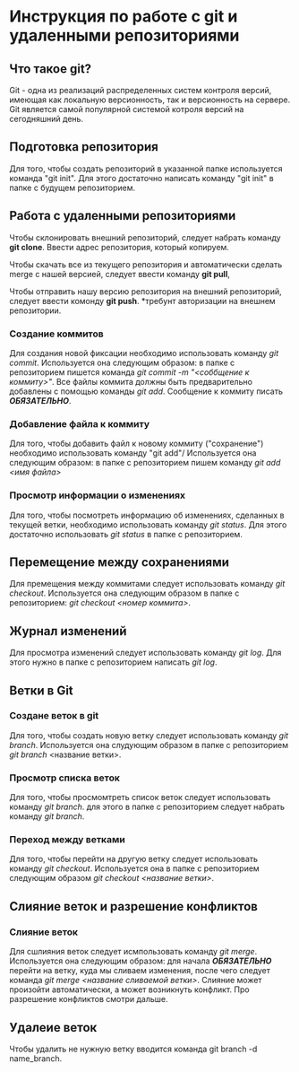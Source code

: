 # Инструкция по работе с git и удаленными репозиториями

## Что такое git?

Git - одна из реализаций распределенных систем контроля версий, имеющая как локальную версионность, так и версионность на сервере. Git является самой популярной системой котроля версий на сегодняшний день. 

## Подготовка репозитория

Для того, чтобы создать репозиторий в указанной папке используется команда "git init". Для этого достаточно написать команду "git init" в папке с будущем репозиторием.

## Работа с удаленными репозиториями

Чтобы склонировать внешний репозиторий, следует набрать команду **git clone**. Ввести адрес репозитория, который копируем.

Чтобы скачать все из текущего репозитория и автоматически
сделать merge с нашей версией, следует ввести команду **git pull**,

Чтобы отправить нашу версию репозитория на внешний репозиторий, следует ввести комонду **git push**. *требунт авторизации на внешнем репозитории.

### Создание коммитов

Для создания новой фиксации необходимо использовать команду *git commit*. Используется она следующим образом: в папке с репозиторием пишется команда *git commit -m "<соббщение к коммиту>"*. Все файлы коммита должны быть предварительно добавлены с помощью команды *git add*. Сообщение к коммиту писать ***ОБЯЗАТЕЛЬНО***.

### Добавление файла к коммиту
Для того, чтобы добавить файл к новому коммиту ("сохранение") необходимо использовать команду "git add"/ Используется она следующим образом: в папке с репозиторием пишем команду *git add <имя файла>*  
### Просмотр информации о изменениях

Для того, чтобы посмотреть информацию об изменениях, сделанных в текущей ветки, необходимо использовать команду *git status*. Для этого достаточно использовать *git status* в папке с репозиторием.   

## Перемещение между сохранениями 
Для премещения между коммитами следует использовать команду *git checkout*. Используется она следующим образом в папке с репозиторием: *git checkout <номер коммита>*.
## Журнал изменений
Для просмотра изменений следует использовать команду *git log*. Для этого нужно в папке с репозиторием написать *git log*.
## Ветки в Git
### Создане веток в git
Для того, чтобы создать новую ветку следует использовать команду *git branch*. Используется она слудующим образом в папке с репозиторием *git branch* <название ветки>.
### Просмотр списка веток 
Для того, чтобы просмомтреть список веток следует использовать команду *git branch*. для этого в папке с репозиторием следует набрать команду *git branch*.
### Переход между ветками
Для того, чтобы перейти на другую ветку следует использовать команду *git checkout*. Используется она в папке с репозиторием следующим образом *git checkout <название ветки>*.

 ## Слияние веток и разрешение конфликтов
### Слияние веток
Для сшлияния веток следует исмпользовать команду *git merge*. Используется она следующим образом: для начала ***ОБЯЗАТЕЛЬНО*** перейти на ветку, куда мы сливаем изменения, после чего следует команда *git merge <название сливаемой ветки>*. Слияние может произойти автоматически, а может возникнуть конфликт. Про разрешение конфликтов смотри дальше.

## Удалеие веток
Чтобы удалить не нужную ветку вводится команда git branch -d name_branch.
